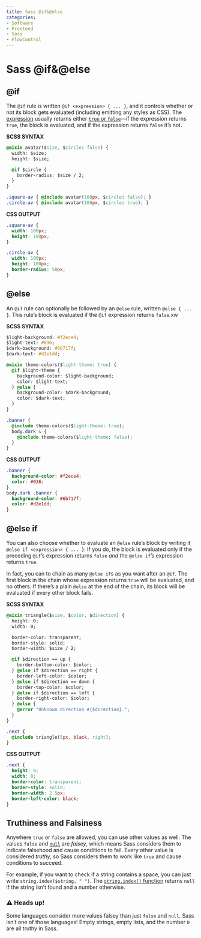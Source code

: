 ```yaml
---
title: Sass @if&@else
categories:
- Software
- Frontend
- Sass
- FlowControl
---
```

# Sass @if&@else

## @if

The `@if` rule is written `@if <expression> { ... }`, and it controls whether or not its block gets evaluated (including emitting any styles as CSS). The [expression](https://sass-lang.com/documentation/syntax/structure#expressions) usually returns either [`true` or `false`](https://sass-lang.com/documentation/values/booleans)—if the expression returns `true`, the block is evaluated, and if the expression returns `false` it’s not.

**SCSS SYNTAX**

```css
@mixin avatar($size, $circle: false) {
  width: $size;
  height: $size;

  @if $circle {
    border-radius: $size / 2;
  }
}

.square-av { @include avatar(100px, $circle: false); }
.circle-av { @include avatar(100px, $circle: true); }
```

**CSS OUTPUT**

```css
.square-av {
  width: 100px;
  height: 100px;
}

.circle-av {
  width: 100px;
  height: 100px;
  border-radius: 50px;
}
```

##  @else

An `@if` rule can optionally be followed by an `@else` rule, written `@else { ... }`. This rule’s block is evaluated if the `@if` expression returns `false`.xw

**SCSS SYNTAX**

```css
$light-background: #f2ece4;
$light-text: #036;
$dark-background: #6b717f;
$dark-text: #d2e1dd;

@mixin theme-colors($light-theme: true) {
  @if $light-theme {
    background-color: $light-background;
    color: $light-text;
  } @else {
    background-color: $dark-background;
    color: $dark-text;
  }
}

.banner {
  @include theme-colors($light-theme: true);
  body.dark & {
    @include theme-colors($light-theme: false);
  }
}
```

**CSS OUTPUT**

```css
.banner {
  background-color: #f2ece4;
  color: #036;
}
body.dark .banner {
  background-color: #6b717f;
  color: #d2e1dd;
}
```

## @else if

You can also choose whether to evaluate an `@else` rule’s block by writing it `@else if <expression> { ... }`. If you do, the block is evaluated only if the preceding `@if`’s expression returns `false` *and* the `@else if`’s expression returns `true`.

In fact, you can to chain as many `@else if`s as you want after an `@if`. The first block in the chain whose expression returns `true` will be evaluated, and no others. If there’s a plain `@else` at the end of the chain, its block will be evaluated if every other block fails.

**SCSS SYNTAX**

```css
@mixin triangle($size, $color, $direction) {
  height: 0;
  width: 0;

  border-color: transparent;
  border-style: solid;
  border-width: $size / 2;

  @if $direction == up {
    border-bottom-color: $color;
  } @else if $direction == right {
    border-left-color: $color;
  } @else if $direction == down {
    border-top-color: $color;
  } @else if $direction == left {
    border-right-color: $color;
  } @else {
    @error "Unknown direction #{$direction}.";
  }
}

.next {
  @include triangle(5px, black, right);
}
```

**CSS OUTPUT**

```css
.next {
  height: 0;
  width: 0;
  border-color: transparent;
  border-style: solid;
  border-width: 2.5px;
  border-left-color: black;
}
```



##  Truthiness and Falsiness

Anywhere `true` or `false` are allowed, you can use other values as well. The values `false` and [`null`](https://sass-lang.com/documentation/values/null) are *falsey*, which means Sass considers them to indicate falsehood and cause conditions to fail. Every other value is considered *truthy*, so Sass considers them to work like `true` and cause conditions to succeed.

For example, if you want to check if a string contains a space, you can just write `string.index($string, " ")`. The [`string.index()` function](https://sass-lang.com/documentation/modules/string#index) returns `null` if the string isn’t found and a number otherwise.

### ⚠️ Heads up!

Some languages consider more values falsey than just `false` and `null`. Sass isn’t one of those languages! Empty strings, empty lists, and the number `0` are all truthy in Sass.